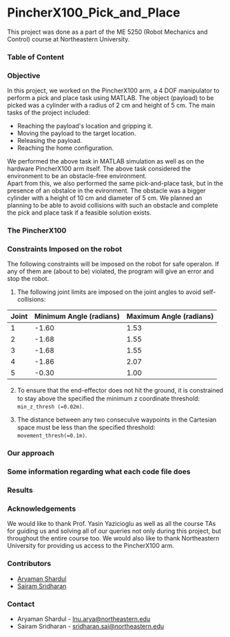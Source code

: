 # PincherX100_Pick_and_Place
This project was done as a part of the ME 5250 (Robot Mechanics and Control) course at Northeastern University. 


### Table of Content


### Objective
In this project, we worked on the PincherX100 arm, a 4 DOF manipulator to perform a pick and place task using MATLAB. The object (payload) to be picked was a cylinder with a radius of 2 cm and height of 5 cm. The main tasks of the project included:
- Reaching the payload's location and gripping it.
- Moving the payload to the target location.
- Releasing the payload.
- Reaching the home configuration.

We performed the above task in MATLAB simulation as well as on the hardware PincherX100 arm itself. The above task considered the environment to be an obstacle-free environment. <br>
Apart from this, we also performed the same pick-and-place task, but in the presence of an obstalce in the evironment. The obstacle was a bigger cylinder with a height of 10 cm and diameter of 5 cm. We planned an planning to be able to avoid collisions with such an obstacle and complete the pick and place task if a feasible solution exists.


### The PincherX100




### Constraints Imposed on the robot
The following constraints will be imposed on the robot for safe operaIon. If any of them are (about to be) violated, the program will give an error and stop the robot. <br>

1. The following joint limits are imposed on the joint angles to avoid self-collisions:

| Joint  | Minimum Angle (radians) | Maximum Angle (radians)| 
| ------------- | ------------- | ------------- |
| 1  | -1.60  | 1.53  |
| 2 | -1.68  | 1.55  |
| 3  | -1.68  | 1.55  |
| 4  | -1.86  | 2.07  |
| 5  | -0.30 | 1.00  |

2. To ensure that the end-eﬀector does not hit the ground, it is constrained to stay above the speciﬁed the minimum z coordinate threshold: ```min_z_thresh (=0.02m)```.

3. The distance between any two consecuIve waypoints in the Cartesian space must be less than the speciﬁed threshold: ```movement_thresh(=0.1m)```.


### Our approach



### Some information regarding what each code file does




### Results



### Acknowledgements
We would like to thank Prof. Yasin Yazicioglu as well as all the course TAs for guiding us and solving all of our queries not only during this project, but throughout the entire course too. We would also like to thank Northeastern University for providing us access to the PincherX100 arm. 


### Contributors
- [Aryaman Shardul](https://github.com/Aryaman22102002)
- [Sairam Sridharan](https://github.com/Sairamzz)

### Contact
- Aryaman Shardul - lnu.arya@northeastern.edu
- Sairam Sridharan - sridharan.sai@northeastern.edu
